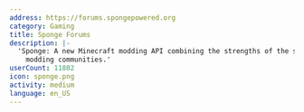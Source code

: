 ```yaml
---
address: https://forums.spongepowered.org
category: Gaming
title: Sponge Forums
description: |-
  'Sponge: A new Minecraft modding API combining the strengths of the server and client
    modding communities.'
userCount: 11802
icon: sponge.png
activity: medium
language: en_US
---
```

